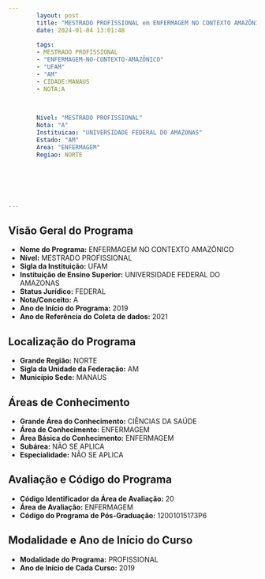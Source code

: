 ```yaml
---
        layout: post
        title: "MESTRADO PROFISSIONAL em ENFERMAGEM NO CONTEXTO AMAZÔNICO na UFAM  "
        date: 2024-01-04 13:01:48
     
        tags:
        - MESTRADO PROFISSIONAL
        - "ENFERMAGEM-NO-CONTEXTO-AMAZÔNICO"
        - "UFAM"
        - "AM"
        - CIDADE:MANAUS
        - NOTA:A
        
       

        Nivel: "MESTRADO PROFISSIONAL"
        Nota: "A"
        Instituicao: "UNIVERSIDADE FEDERAL DO AMAZONAS"
        Estado: "AM"
        Area: "ENFERMAGEM"
        Regiao: NORTE
        
        
        
        
        
        
---
```

## Visão Geral do Programa
- **Nome do Programa:** ENFERMAGEM NO CONTEXTO AMAZÔNICO
- **Nível:** MESTRADO PROFISSIONAL
- **Sigla da Instituição:** UFAM
- **Instituição de Ensino Superior:** UNIVERSIDADE FEDERAL DO AMAZONAS
- **Status Jurídico:** FEDERAL
- **Nota/Conceito:** A
- **Ano de Início do Programa:** 2019
- **Ano de Referência do Coleta de dados:** 2021

## Localização do Programa
- **Grande Região:** NORTE
- **Sigla da Unidade da Federação:** AM
- **Município Sede:** MANAUS

## Áreas de Conhecimento
- **Grande Área do Conhecimento:** CIÊNCIAS DA SAÚDE
- **Área de Conhecimento:** ENFERMAGEM
- **Área Básica do Conhecimento:** ENFERMAGEM
- **Subárea:** NÃO SE APLICA
- **Especialidade:** NÃO SE APLICA

## Avaliação e Código do Programa
- **Código Identificador da Área de Avaliação:** 20
- **Área de Avaliação:** ENFERMAGEM
- **Código do Programa de Pós-Graduação:** 12001015173P6


## Modalidade e Ano de Início do Curso
- **Modalidade do Programa:** PROFISSIONAL
- **Ano de Início de Cada Curso:** 2019
